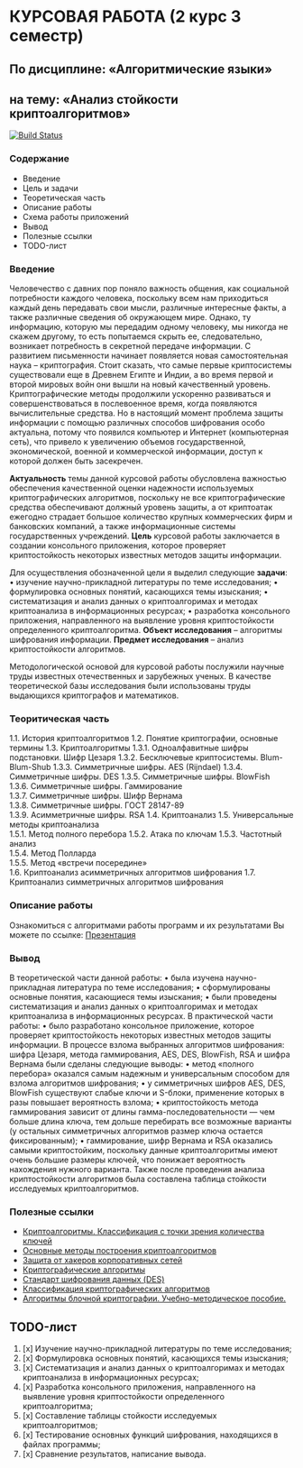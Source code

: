 КУРСОВАЯ РАБОТА (2 курс 3 семестр)
==================================
По дисциплине: «Алгоритмические языки»
--------------------------------------
на тему: «Анализ стойкости криптоалгоритмов»
--------------------------------------------
[![Build Status](https://travis-ci.org/github/scorpy2013/COURSE_PROJECT)](https://travis-ci.org/github/scorpy2013/COURSE_PROJECT)

### Содержание

* Введение
* Цель и задачи
* Теоретическая часть
* Описание работы
* Схема работы приложений
* Вывод
* Полезные ссылки
* TODO-лист

### Введение

Человечество с давних пор поняло важность общения, как социальной потребности каждого человека,
поскольку всем нам приходиться каждый день передавать свои мысли, различные интересные факты, 
а также различные сведения об окружающем мире. Однако, ту информацию, которую мы передадим 
одному человеку, мы никогда не скажем другому, то есть попытаемся скрыть ее, следовательно, 
возникает потребность в секретной передаче информации. С развитием письменности начинает 
появляется новая самостоятельная наука – криптография. Стоит сказать, что самые первые 
криптосистемы существовали еще в Древнем Египте и Индии, а во время первой и второй мировых
войн они вышли на новый качественный уровень. Криптографические методы продолжили ускоренно 
развиваться и совершенствоваться в послевоенное время, когда появляются вычислительные средства. 
Но в настоящий момент проблема защиты информации с помощью различных способов шифрования особо 
актуальна, потому что появился компьютер и Интернет (компьютерная сеть), что привело к увеличению 
объемов государственной, экономической, военной и коммерческой информации, доступ к которой должен 
быть засекречен.

**Актуальность** темы данной курсовой работы обусловлена важностью обеспечения качественной оценки 
надежности используемых криптографических алгоритмов, поскольку не все криптографические средства 
обеспечивают должный уровень защиты, а от криптоатак ежегодно страдает большое количество крупных 
коммерческих фирм и банковских компаний, а также информационные системы государственных учреждений. 
**Цель** курсовой работы заключается в создании консольного приложения, которое проверяет криптостойкость 
некоторых известных методов защиты информации.

Для осуществления обозначенной цели я выделил следующие **задачи**:
    • изучение научно-прикладной литературы по теме исследования;
    • формулировка основных понятий, касающихся темы изыскания;
    • систематизация и анализ данных о криптоалгоримах и методах криптоанализа в информационных ресурсах;
    • разработка консольного приложения, направленного на выявление уровня криптостойкости определенного криптоалгоритма.
**Объект исследования** – алгоритмы шифрования информации.
**Предмет исследования** – анализ криптостойкости алгоритмов.

Методологической основой для курсовой работы послужили научные труды известных отечественных и зарубежных ученых. В качестве теоретической базы исследования были использованы труды выдающихся криптографов и математиков. 

### Теоритическая часть

 1.1.	История криптоалгоритмов 
 1.2.	Понятие криптографии, основные термины 
 1.3.	Криптоалгоритмы	
  1.3.1.	Одноалфавитные шифры подстановки. Шифр Цезаря 
  1.3.2.	Бесключевые криптосистемы. Blum-Blum-Shub 
  1.3.3.	Симметричные шифры. AES (Rijndael) 
  1.3.4.	Симметричные шифры. DES
  1.3.5.	Симметричные шифры. BlowFish 	
  1.3.6.	Симметричные шифры. Гаммирование 	
  1.3.7.	Симметричные шифры. Шифр Вернама 	
  1.3.8.	Симметричные шифры. ГОСТ 28147-89	
  1.3.9.	Асимметричные шифры. RSA 
 1.4.	Криптоанализ 
 1.5.	Универсальные методы криптоанализа 	
  1.5.1.	Метод полного перебора 
  1.5.2.	Атака по ключам 
  1.5.3.	Частотный анализ 	
  1.5.4.	Метод Полларда 	
  1.5.5.	Метод «встречи посередине» 	
 1.6.	Криптоанализ асимметричных алгоритмов шифрования 
 1.7.	Криптоанализ симметричных алгоритмов шифрования 

### Описание работы

Ознакомиться с алгоритмами работы программ и их результатами Вы можете по ссылке:
[Презентация](https://slides.com)

### Вывод

В теоретической части данной работы:
    • была изучена научно-прикладная литература по теме исследования;
    • сформулированы основные понятия, касающиеся темы изыскания;
    • были проведены систематизация и анализ данных о криптоалгоримах и методах криптоанализа в информационных ресурсах.
В практической части работы:
    • было разработано консольное приложение, которое проверяет криптостойкость некоторых известных методов защиты информации.
В процессе взлома выбранных алгоритмов шифрования: шифра Цезаря, метода гаммирования, AES, DES, BlowFish, RSA и шифра Вернама были сделаны следующие выводы:
    • метод «полного перебора» оказался самым надежным и универсальным способом для взлома алгоритмов шифрования;
    • у симметричных шифров AES, DES, BlowFish существуют слабые ключи и S-блоки, применение которых в разы повышает вероятность взлома;
    • криптостойкость метода гаммирования зависит от длины гамма-последовательности — чем больше длина ключа, тем дольше перебирать все возможные варианты (у остальных симметричных алгоритмов размер ключа остается фиксированным);
    • гаммирование, шифр Вернама и RSA оказались самыми криптостойким, поскольку данные криптоалгоритмы имеют очень большие размеры ключей, что понижает вероятность нахождения нужного варианта.
Также после проведения анализа криптостойкости алгоритмов была составлена таблица стойкости исследуемых криптоалгоритмов.


### Полезные ссылки

* [Криптоалгоритмы. Классификация с точки зрения количества ключей](https://habr.com/ru/post/336578/)
* [Основные методы построения криптоалгоритмов](https://www.liveinternet.ru/users/wwlom/post14863966)
* [Защита от хакеров корпоративных сетей](https://kartaslov.ru/книги/Защита_от_хакеров_корпоративных_сетей/4#p233)
* [Криптографические алгоритмы](https://intuit.ru/studies/courses/600/456/lecture/10197)
* [Стандарт шифрования данных (DES)](https://intuit.ru/studies/professional_skill_improvements/17071/courses/408/lecture/9362?page=1)
* [Классификация криптографических алгоритмов](https://pandia.ru/text/77/465/18599.php)
* [Алгоритмы блочной криптографии. Учебно-методическое пособие.](https://elar.urfu.ru/bitstream/10995/28062/1/978-5-7996-0934-4.pdf)

## TODO-лист

1. [x] Изучение научно-прикладной литературы по теме исследования;
2. [x] Формулировка основных понятий, касающихся темы изыскания;
3. [x] Систематизация и анализ данных о криптоалгоримах и методах криптоанализа в информационных ресурсах;
4. [x] Разработка консольного приложения, направленного на выявление уровня криптостойкости определенного криптоалгоритма;
5. [x] Составление таблицы стойкости исследуемых криптоалгоритмов;
6. [x] Тестирование основных функций шифрования, находящихся в файлах программы;
7. [x] Сравнение результатов, написание вывода.

